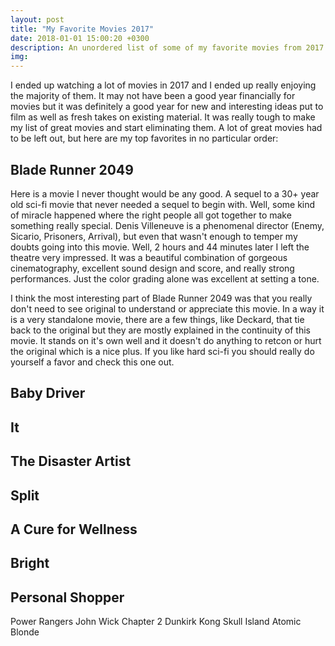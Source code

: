 ```yaml
---
layout: post
title: "My Favorite Movies 2017"
date: 2018-01-01 15:00:20 +0300
description: An unordered list of some of my favorite movies from 2017.
img:
---
```

I ended up watching a lot of movies in 2017 and I ended up really enjoying the majority of them.
It may not have been a good year financially for movies but it was definitely a good year
for new and interesting ideas put to film as well as fresh takes on existing material.
It was really tough to make my list of great movies and start eliminating them. A lot of
great movies had to be left out, but here are my top favorites in no particular order:

## Blade Runner 2049
Here is a movie I never thought would be any good. A sequel to a 30+ year old sci-fi movie
that never needed a sequel to begin with. Well, some kind of miracle happened where the right people all got together to make something really special. Denis Villeneuve is a phenomenal director (Enemy, Sicario, Prisoners, Arrival), but even that wasn't enough to temper my doubts going into this movie. Well, 2 hours and 44 minutes later I left the theatre very impressed. It was a beautiful combination of gorgeous cinematography, excellent sound design and score, and really strong performances. Just the color grading alone was excellent at setting a tone.

I think the most interesting part of Blade Runner 2049 was that you really don't need to see original to understand or appreciate this movie. In a way it is a very standalone movie, there are a few things, like Deckard, that tie back to the original but they are mostly explained in the continuity of this movie. It stands on it's own well and it doesn't do anything to retcon or hurt the original which is a nice plus. If you like hard sci-fi you should really do yourself a favor and check this one out.

## Baby Driver
## It
## The Disaster Artist
## Split
## A Cure for Wellness
## Bright
## Personal Shopper

Power Rangers
John Wick Chapter 2
Dunkirk
Kong Skull Island
Atomic Blonde
